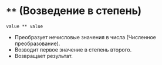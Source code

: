 # `**` (Возведение в степень)

`value ** value`

- Преобразует нечисловые значения в числа (Численное преобразование).
- Возводит первое значение в степень второго.
- Возвращает результат.
